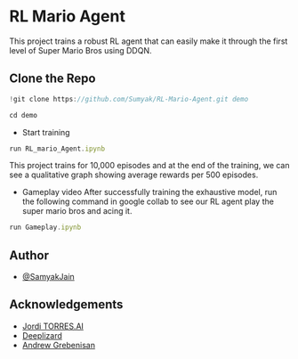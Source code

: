 # RL Mario Agent

This project trains a robust RL agent that can easily make it through the first level of Super Mario Bros using DDQN.



## Clone the Repo

```javascript
!git clone https://github.com/Sumyak/RL-Mario-Agent.git demo
```
```javascript
cd demo
```

* Start training 

```javascript
run RL_mario_Agent.ipynb
```
This project trains for 10,000 episodes and at the end of the training, we can see a qualitative graph showing average rewards per 500 episodes.

* Gameplay video
After successfully training the exhaustive model, run the following command in google collab to see our RL agent play the super mario bros and acing it.
```javascript
run Gameplay.ipynb
```



## Author

- [@SamyakJain](https://github.com/Sumyak)


## Acknowledgements

 - [Jordi TORRES.AI](https://towardsdatascience.com/deep-q-network-dqn-i-bce08bdf2af)
 - [Deeplizard](https://github.com/matiassingers/awesome-readme)
 - [Andrew Grebenisan](https://blog.paperspace.com/building-double-deep-q-network-super-mario-bros/)





